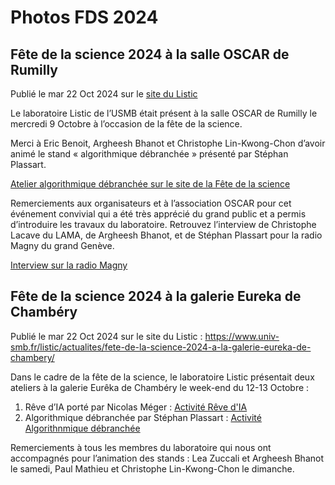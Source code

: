 # Photos FDS 2024

## Fête de la science 2024 à la salle OSCAR de Rumilly
Publié le mar 22 Oct 2024 sur le [site du Listic](https://www.univ-smb.fr/listic/actualites/fete-de-la-science-2024-a-la-salle-oscar-de-rumilly/)

Le laboratoire Listic de l’USMB était présent à la salle OSCAR de Rumilly le mercredi 9 Octobre à l’occasion de la fête de la science.

Merci à Eric Benoit, Argheesh Bhanot et Christophe Lin-Kwong-Chon d’avoir animé le stand « algorithmique débranchée » présenté par Stéphan Plassart.

[Atelier algorithmique débranchée sur le site de la Fête de la science](https://www.fetedelascience.fr/algorithmique-debranche)

Remerciements aux organisateurs et à l’association OSCAR pour cet événement convivial qui a été très apprécié du grand public et a permis d’introduire les travaux du laboratoire. Retrouvez l’interview de Christophe Lacave du LAMA, de Argheesh Bhanot, et de Stéphan Plassart pour la radio Magny du grand Genève.

[Interview sur la radio Magny](https://radiomagny.com/podcast/happy-hour-4-en-direct-de-la-fete-de-la-science-a-rumilly-oscar-09-10-2024/)

## Fête de la science 2024 à la galerie Eureka de Chambéry
Publié le mar 22 Oct 2024 sur le site du Listic : https://www.univ-smb.fr/listic/actualites/fete-de-la-science-2024-a-la-galerie-eureka-de-chambery/

Dans le cadre de la fête de la science, le laboratoire Listic présentait deux ateliers à la galerie Eurêka de Chambéry le week-end du 12-13 Octobre :

1) Rêve d’IA porté par Nicolas Méger : [Activité Rêve d'IA](https://www.fetedelascience.fr/reve-d-ia)
2) Algorithmique débranchée par Stéphan Plassart : [Activité Algorithnmique débranchée](https://www.fetedelascience.fr/algorithmique-debranche-la-decouverte-des-algorithmes-emblematiques-de-l-informatique)

Remerciements à tous les membres du laboratoire qui nous ont accompagnés pour l’animation des stands : Lea Zuccali et Argheesh Bhanot le samedi, Paul Mathieu et Christophe Lin-Kwong-Chon le dimanche.
